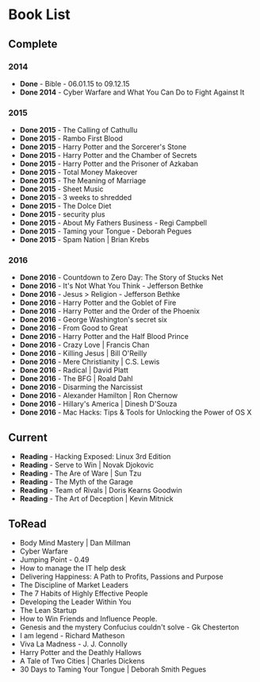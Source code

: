 # Book List

## Complete

### 2014  

- **Done** - Bible - 06.01.15 to 09.12.15
- **Done 2014** - Cyber Warfare and What You Can Do to Fight Against It

### 2015  

- **Done 2015**  - The Calling of Cathullu
- **Done 2015** - Rambo First Blood
- **Done 2015** - Harry Potter and the Sorcerer's Stone
- **Done 2015** - Harry Potter and the Chamber of Secrets
- **Done 2015** - Harry Potter and the Prisoner of Azkaban
- **Done 2015** - Total Money Makeover
- **Done 2015** - The Meaning of Marriage
- **Done 2015** - Sheet Music
- **Done 2015** - 3 weeks to shredded
- **Done 2015** - The Dolce Diet
- **Done 2015** - security plus
- **Done 2015** - About My Fathers Business - Regi Campbell
- **Done 2015** - Taming your Tongue - Deborah Pegues
- **Done 2015** - Spam Nation | Brian Krebs

### 2016  

- **Done 2016** - Countdown to Zero Day: The Story of Stucks Net
- **Done 2016** - It's Not What You Think - Jefferson Bethke
- **Done 2016** - Jesus > Religion - Jefferson Bethke
- **Done 2016** - Harry Potter and the Goblet of Fire
- **Done 2016** - Harry Potter and the Order of the Phoenix
- **Done 2016** - George Washington's secret six
- **Done 2016** - From Good to Great
- **Done 2016** - Harry Potter and the Half Blood Prince
- **Done 2016** - Crazy Love | Francis Chan
- **Done 2016** - Killing Jesus | Bill O'Reilly
- **Done 2016** - Mere Christianity | C.S. Lewis
- **Done 2016** - Radical | David Platt  
- **Done 2016** - The BFG | Roald Dahl
- **Done 2016** - Disarming the Narcissist
- **Done 2016** - Alexander Hamilton | Ron Chernow
- **Done 2016** - Hillary's America | Dinesh D'Souza
- **Done 2016** - Mac Hacks: Tips & Tools for Unlocking the Power of OS X

## Current  

- **Reading** - Hacking Exposed: Linux 3rd Edition
- **Reading** - Serve to Win | Novak Djokovic
- **Reading** - The Are of Ware | Sun Tzu
- **Reading** - The Myth of the Garage
- **Reading** - Team of Rivals | Doris Kearns Goodwin
- **Reading** - The Art of Deception | Kevin Mitnick

## ToRead  

- Body Mind Mastery | Dan Millman
- Cyber Warfare
- Jumping Point - 0.49
- How to manage the IT help desk
- Delivering Happiness: A Path to Profits, Passions and Purpose
- The Discipline of Market Leaders
- The 7 Habits of Highly Effective People
- Developing the Leader Within You
- The Lean Startup
- How to Win Friends and Influence People.
- Genesis and the mystery Confucius couldn't solve - Gk Chesterton
- I am legend - Richard Matheson
- Viva La Madness - J. J. Connolly
- Harry Potter and the Deathly Hallows
- A Tale of Two Cities | Charles Dickens
- 30 Days to Taming Your Tongue | Deborah Smith Pegues
